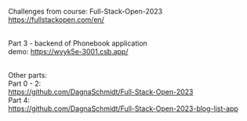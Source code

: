 Challenges from course: Full-Stack-Open-2023 </br>
https://fullstackopen.com/en/ </br></br>

Part 3 - backend of Phonebook application </br>
demo: https://wvyk5e-3001.csb.app/ </br></br>

Other parts:</br>
Part 0 - 2:</br>
https://github.com/DagnaSchmidt/Full-Stack-Open-2023</br>
Part 4:</br>
https://github.com/DagnaSchmidt/Full-Stack-Open-2023-blog-list-app</br>
